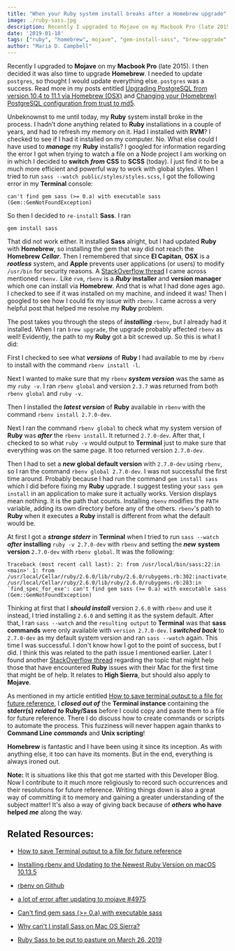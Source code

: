 ```yaml
---
title: "When your Ruby system install breaks after a Homebrew upgrade"
image: ./ruby-sass.jpg
description: Recently I upgraded to Mojave on my Macbook Pro (late 2015). Unbeknownst to me until today, my Ruby system install broke in the process.
date: '2019-01-18'
tags: ["ruby", "homebrew", mojave", "gem-install-sass", "brew-upgrade", "rbenv", system-version", "command-line", "commands", "unix-scripting", "osx"]
author: "Maria D. Campbell"
---
```


Recently I upgraded to **Mojave** on my **Macbook Pro** (late 2015). I then decided it was also time to upgrade **Homebrew**. I needed to update `postgres`, so thought I would update everything else. `postgres` was a success. Read more in my posts entitled [Upgrading PostgreSQL from version 10.4 to 11.1 via Homebrew (OSX)]() and [Changing your (Homebrew) PostgreSQL configuration from trust to md5]().

Unbeknownst to me until today, my **Ruby** system install broke in the process. I hadn’t done anything related to **Ruby** installations in a couple of years, and had to refresh my memory on it. Had I installed with **RVM**? I checked to see if I had it installed on my computer. No. What else could I have used to ***manage*** my **Ruby** installs? I googled for information regarding the error I got when trying to watch a file on a Node project I am working on in which I decided to **switch** ***from*** **CSS** to **SCSS** (today). I just find it to be a much more efficient and powerful way to work with global styles. When I tried to run `sass --watch public/styles/styles.scss`, I got the following error in my **Terminal** console:

```shell
can't find gem sass (>= 0.a) with executable sass (Gem::GemNotFoundException)
```

So then I decided to `re-install` **Sass**. I ran

```shell
gem install sass
```
That did not work either. It installed **Sass** alright, but I had updated **Ruby** with **Homebrew**, so installing the gem that way did not reach the **Homebrew** ***Cellar***. Then I remembered that since **El Capitan**, **OSX** is a ***rootless*** system, and **Apple** prevents user applications (or users) to modify `/usr/bin` for security reasons. A [StackOverflow thread](https://stackoverflow.com/questions/40957368/gem-install-sass-error) I came across mentioned `rbenv.` Like `rvm`, `rbenv` is a ***Ruby*** **installer** and **version manager** which one can install via **Homebrew**. And that is what I had done ages ago. I checked to see if it was installed on my machine, and indeed it was! Then I googled to see how I could fix my issue with `rbenv`. I came across a very helpful post that helped me resolve my **Ruby** problem.

The post takes you through the steps of ***installing*** `rbenv`, but I already had it installed. When I ran `brew upgrade`, the upgrade probably affected `rbenv` as well! Evidently, the path to my **Ruby** got a bit screwed up. So this is what I did:

First I checked to see what ***versions*** of **Ruby** I had available to me by `rbenv` to install with the command `rbenv install -l`.

Next I wanted to make sure that my `rbenv` ***system version*** was the same as my `ruby -v`. I ran `rbenv global` and version `2.3.7` was returned from both `rbenv global` and `ruby -v`.

Then I installed the ***latest version*** of **Ruby** available in `rbenv` with the command `rbenv install 2.7.0-dev`.

Next I ran the command `rbenv global` to check what my system version of **Ruby** was ***after*** the `rbenv install`. It returned `2.7.0-dev`. After that, I checked to so what `ruby -v` would output to **Terminal** just to make sure that everything was on the same page. It too returned version `2.7.0-dev`. 

Then I had to set a ***new*** **global default version** with `2.7.0-dev` using `rbenv`, so I ran the command `rbenv global 2.7.0-dev`. I was not successful the first time around. Probably because I had run the command `gem install sass` which I did before fixing my **Ruby** upgrade. I suggest testing your `sass gem install` in an application to make sure it actually works. Version displays mean nothing. It is the path that counts. Installing `rbenv` modifies the `PATH` variable, adding its own directory before any of the others. `rbenv`'s path to **Ruby** when it executes a **Ruby** install is different from what the default would be.

At first I got a ***strange stderr*** in **Terminal** when I tried to run `sass --watch` ***after*** **installing** `ruby -v 2.7.0-dev` with `rbenv` and setting the ***new*** **system version** `2.7.0-dev` with `rbenv global`. It was the following:

```shell
Traceback (most recent call last): 2: from /usr/local/bin/sass:22:in <main>' 1: from /usr/local/Cellar/ruby/2.6.0/lib/ruby/2.6.0/rubygems.rb:302:inactivate_bin_path' /usr/local/Cellar/ruby/2.6.0/lib/ruby/2.6.0/rubygems.rb:283:in `find_spec_for_exe': can't find gem sass (>= 0.a) with executable sass (Gem::GemNotFoundException)
```

Thinking at first that I ***should install*** version `2.6.0` with `rbenv` and use it instead, I tried installing `2.6.0` and setting it as the system default. After that, I ran `sass --watch` and the `resulting output` to **Terminal** was that **sass commands** were only available with `version 2.7.0-dev`. I ***switched back*** to `2.7.0-dev` as my default system version and ran `sass --watch` again. This time I was successful. I don't know how I got to the point of success, but I did. I think this was related to the path issue I mentioned earlier. Later I found another [StackOverflow thread](https://stackoverflow.com/questions/45261658/why-cant-i-install-sass-on-mac-os-sierra) regarding the topic that might help those that have encountered **Ruby** issues with their Mac for the first time that might be of help. It relates to **High Sierra**, but should also apply to **Mojave**.

As mentioned in my article entitled [How to save terminal output to a file for future reference](), I ***closed out of*** the **Terminal instance** containing the **stderr(s)** ***related to*** **Ruby/Sass** before I could copy and paste them to a file for future reference. There I do discuss how to create commands or scripts to automate the process. This fuzziness will never happen again thanks to **Command Line** ***commands*** and **Unix scripting**!

**Homebrew** is fantastic and I have been using it since its inception. As with anything else, it too can have its moments. But in the end, everything is always ironed out.

**Note:** It is situations like this that got me started with this Developer Blog. Now I contribute to it much more religiously to record such occurrences and their resolutions for future reference. Writing things down is also a great way of committing it to memory and gaining a greater understanding of the subject matter! It's also a way of giving back because of ***others*** **who have helped** ***me*** along the way.

## Related Resources:

+ [How to save Terminal output to a file for future reference](http://www.mariadcampbell.com/2019/01/18/how-to-save-terminal-output-to-a-file-for-future-reference/)

+ [Installing rbenv and Updating to the Newest Ruby Version on macOS 10.13.5](https://medium.com/@gratefulcheddar/installing-rbenv-and-updating-to-the-newest-ruby-version-22c465063450)

+ [rbenv on Github](https://github.com/rbenv/rbenv)

+ [a lot of error after updating to mojave #4975](https://github.com/Homebrew/brew/issues/4975)

+ [Can't find gem sass (&gt;= 0.a) with executable sass](https://stackoverflow.com/questions/48461207/cant-find-gem-sass-0-a-with-executable-sass)

+ [Why can't I install Sass on Mac OS Sierra?](https://stackoverflow.com/questions/45261658/why-cant-i-install-sass-on-mac-os-sierra)

+ [Ruby Sass to be put to pasture on March 26, 2019](https://css-tricks.com/ruby-sass-to-be-put-to-pasture-on-march-26-2019/)